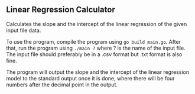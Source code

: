 ## Linear Regression Calculator

Calculates the slope and the intercept of the linear regression of the given input file data. 

To use the program, compile the program using `go build main.go`. After that, run the program using `./main ?` where ? is the name of the input file. The input file should preferably be in a .csv format but .txt format is also fine.

The program will output the slope and the intercept of the linear regression model to the standard output once it is done, where there will be four numbers after the decimal point in the output.